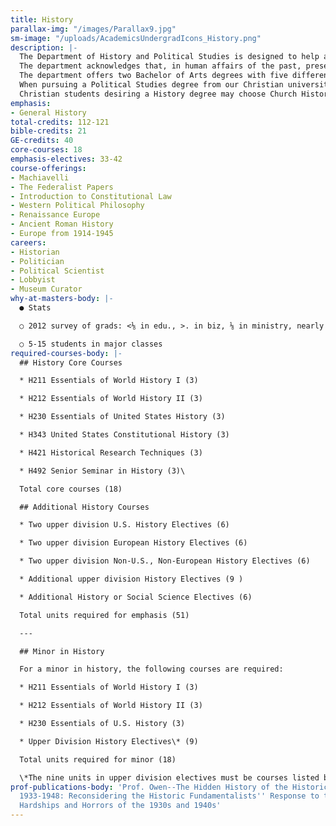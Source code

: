 ```yaml
---
title: History
parallax-img: "/images/Parallax9.jpg"
sm-image: "/uploads/AcademicsUndergradIcons_History.png"
description: |-
  The Department of History and Political Studies is designed to help all students develop an understanding of the complex factors that have produced the civilizations of the present and also aid students in becoming responsible Christian citizens. Especially because of our emphasis on systematic research and analysis, the History and Political Studies majors receive instruction in preparing for careers in education, business, government service, public relations, or library work, as well as graduate study in law, theology, history, or political science.
  The department acknowledges that, in human affairs of the past, present and future, God is sovereign. With that foundational truth, students are aided in developing Christian philosophies of history and politics as parts of an overarching biblically-based world view.
  The department offers two Bachelor of Arts degrees with five different areas of emphasis. Every course should help students integrate Christian faith and the academic fields.
  When pursuing a Political Studies degree from our Christian university in California students may choose from three available emphases: American Politics, Constitutional Law, or Political Theory. Although a capable person can get into law school with almost any major, the Constitutional Law emphasis constitutes excellent preparation for law school.
  Christian students desiring a History degree may choose Church History or General History. Anyone seeking a History major and planning to attend seminary should choose the Church History emphasis. Anyone wanting to teach history should read the following paragraphs carefully.
emphasis:
- General History
total-credits: 112-121
bible-credits: 21
GE-credits: 40
core-courses: 18
emphasis-electives: 33-42
course-offerings:
- Machiavelli
- The Federalist Papers
- Introduction to Constitutional Law
- Western Political Philosophy
- Renaissance Europe
- Ancient Roman History
- Europe from 1914-1945
careers:
- Historian
- Politician
- Political Scientist
- Lobbyist
- Museum Curator
why-at-masters-body: |-
  ● Stats

  ○ 2012 survey of grads: <⅛ in edu., >. in biz, ⅛ in ministry, nearly half in gov.

  ○ 5-15 students in major classes
required-courses-body: |-
  ## History Core Courses

  * H211 Essentials of World History I (3)

  * H212 Essentials of World History II (3)

  * H230 Essentials of United States History (3)

  * H343 United States Constitutional History (3)

  * H421 Historical Research Techniques (3)

  * H492 Senior Seminar in History (3)\

  Total core courses (18)

  ## Additional History Courses

  * Two upper division U.S. History Electives (6)

  * Two upper division European History Electives (6)

  * Two upper division Non-U.S., Non-European History Electives (6)

  * Additional upper division History Electives (9 )

  * Additional History or Social Science Electives (6)

  Total units required for emphasis (51)

  ---

  ## Minor in History

  For a minor in history, the following courses are required:

  * H211 Essentials of World History I (3)

  * H212 Essentials of World History II (3)

  * H230 Essentials of U.S. History (3)

  * Upper Division History Electives\* (9)

  Total units required for minor (18)

  \*The nine units in upper division electives must be courses listed by the TMU History Department (or IBEX course offerings that are clearly history courses). Courses that do not begin with an H, taken with other departments, will not count.
prof-publications-body: 'Prof. Owen--The Hidden History of the Historic Fundamentalists
  1933-1948: Reconsidering the Historic Fundamentalists'' Response to the Upheavals,
  Hardships and Horrors of the 1930s and 1940s'
---
```


